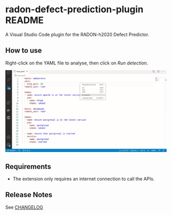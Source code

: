 # radon-defect-prediction-plugin README

A Visual Studio Code plugin for the RADON-h2020 Defect Predictor.

## How to use

Right-click on the YAML file to analyse, then click on *Run detection*.

![Alt Text](media/defect-predictor-plugin.gif)



## Requirements

* The extension only requires an internet connection to call the APIs.


## Release Notes

See [CHANGELOG](CHANGELOG.md)